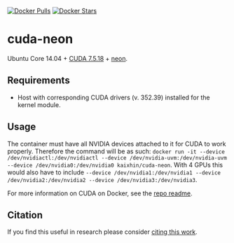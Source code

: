 [![Docker Pulls](https://img.shields.io/docker/pulls/kaixhin/cuda-neon.svg)](https://hub.docker.com/r/kaixhin/cuda-neon/)
[![Docker Stars](https://img.shields.io/docker/stars/kaixhin/cuda-neon.svg)](https://hub.docker.com/r/kaixhin/cuda-neon/)

cuda-neon
=========
Ubuntu Core 14.04 + [CUDA 7.5.18](http://www.nvidia.com/object/cuda_home_new.html) + [neon](http://neon.nervanasys.com/).

Requirements
------------

- Host with corresponding CUDA drivers (v. 352.39) installed for the kernel module.

Usage
-----
The container must have all NVIDIA devices attached to it for CUDA to work properly.
Therefore the command will be as such: `docker run -it --device /dev/nvidiactl:/dev/nvidiactl --device /dev/nvidia-uvm:/dev/nvidia-uvm --device /dev/nvidia0:/dev/nvidia0 kaixhin/cuda-neon`.
With 4 GPUs this would also have to include `--device /dev/nvidia1:/dev/nvidia1 --device /dev/nvidia2:/dev/nvidia2 --device /dev/nvidia3:/dev/nvidia3`.

For more information on CUDA on Docker, see the [repo readme](https://github.com/Kaixhin/dockerfiles#cuda).

Citation
--------
If you find this useful in research please consider [citing this work](https://github.com/Kaixhin/dockerfiles/blob/master/CITATION.md).
